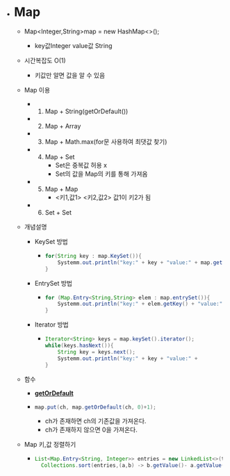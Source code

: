 - # Map

  - Map<Integer,String>map = new HashMap<>();
    - key값Integer  value값 String
  - 시간복잡도 O(1)
    - 키값만 알면 값을 알 수 있음
  - Map 이용
    - 1. Map + String(getOrDefault())
    - 2. Map + Array
    - 3. Map + Math.max(for문 사용하여 최댓값 찾기)
    - 4. Map + Set
         * Set은 중복값 허용 x
         * Set의 값을 Map의 키를 통해 가져옴
    - 5. Map + Map
         + <키1,값1> <키2,값2>  값1이 키2가 됨
    - 6. Set + Set

  - 개념설명

    - KeySet 방법

      - ```java
        for(String key : map.KeySet()){
        	Systemm.out.println("key:" + key + "value:" + map.get(key));
        }
        ```

    - EntrySet 방법

      - ```java
        for (Map.Entry<String,String> elem : map.entrySet()){
        	Systemm.out.println("key:" + elem.getKey() + "value:" + elem.getValue());
        }
        ```

    + Iterator 방법

      + ```java
        Iterator<String> keys = map.keySet().iterator();
        while(keys.hasNext()){
        	String key = keys.next();
        	Systemm.out.println("key:" + key + "value:" + 				map.get(key));
        }
        ```
  - 함수
    - [**getOrDefault**](https://github.com/SinJeongEun/Algorithm_study/blob/master/Algorithm_study/src/Map/MapGetOrDefault.java)
     + ```java
       map.put(ch, map.getOrDefault(ch, 0)+1);
       ```
        - ch가 존재하면 ch의 기존값을 가져온다.
        - ch가 존재하지 않으면 0을 가져온다.
  - Map 키,값 정렬하기
    + ```java
      List<Map.Entry<String, Integer>> entries = new LinkedList<>(types.entrySet());
        Collections.sort(entries,(a,b) -> b.getValue()- a.getValue());
      ```

        

